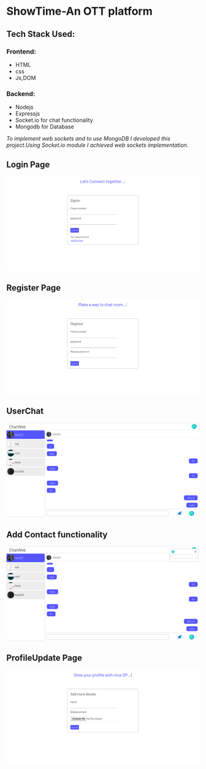 <h1>ShowTime-An OTT platform</h1>
<h2>Tech Stack Used:</h2>
<h3>Frontend:</h3>
<ul>
	<li>HTML</li>
	<li>css</li>
	<li>Js,DOM</li>
</ul>
<h3>Backend:</h3>
<ul>
	<li>Nodejs</li>
	<li>Expressjs</li>
	<li>Socket.io for chat functionality</li>
	<li>Mongodb for Database</li>
</ul>
<i>To implement web sockets and to use MongoDB I developed this project.Using Socket.io module I achieved web sockets implementation.</i>
<h2>Login Page</h2>
<img src="readmeFiles/login.png" >
<h2>Register Page</h2>
<img src="readmeFiles/register.png" >
<h2>UserChat</h2>
<img src="readmeFiles/chatPage.png" >
<h2>Add Contact functionality</h2>
<img src="readmeFiles/addContact.png" >
<h2>ProfileUpdate Page</h2>
<img src="readmeFiles/profileUpdate.png" >

